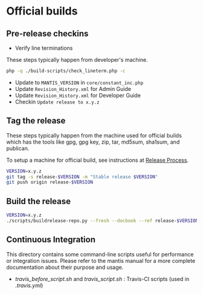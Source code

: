 # Official builds

## Pre-release checkins

- Verify line terminations

These steps typically happen from developer's machine.

```bash
php -q ./build-scripts/check_lineterm.php -c
```

- Update to `MANTIS_VERSION` in `core/constant_inc.php`
- Update `Revision_History.xml` for Admin Guide
- Update `Revision_History.xml` for Developer Guide
- Checkin `Update release to x.y.z`

## Tag the release

These steps typically happen from the machine used for official builds which
has the tools like gpg, gpg key, zip, tar, md5sum, sha1sum, and publican.

To setup a machine for official build, see instructions at
[Release Process](http://www.mantisbt.org/wiki/doku.php/mantisbt:release_process).

```bash
VERSION=x.y.z
git tag -s release-$VERSION -m "Stable release $VERSION"
git push origin release-$VERSION
```

## Build the release

```bash
VERSION=x.y.z
./scripts/buildrelease-repo.py --fresh --docbook --ref release-$VERSION /tmp/release-$VERSION /tmp/mantisbt-repo-$VERSION
```

## Continuous Integration

This directory contains some command-line scripts useful for performance
or integration issues. Please refer to the mantis manual for a more complete
documentation about their purpose and usage.

- _travis_before_script.sh_ and _travis_script.sh_ :
    Travis-CI scripts (used in _.travis.yml_)

